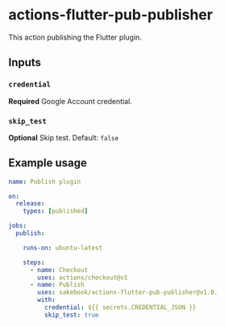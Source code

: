 # actions-flutter-pub-publisher

This action publishing the Flutter plugin.

## Inputs

### `credential`

**Required** Google Account credential.

### `skip_test`

**Optional** Skip test. Default: `false`

## Example usage

```yaml
name: Publish plugin

on:
  release:
    types: [published]

jobs:
  publish:

    runs-on: ubuntu-latest

    steps:
      - name: Checkout
        uses: actions/checkout@v1
      - name: Publish
        uses: sakebook/actions-flutter-pub-publisher@v1.0.
        with:
          credential: ${{ secrets.CREDENTIAL_JSON }}
          skip_test: true
```
